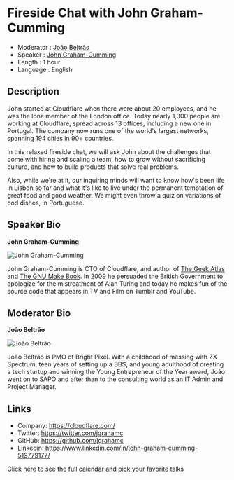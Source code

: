 Fireside Chat with John Graham-Cumming
=================================================

* Moderator : [João Beltrão](https://www.linkedin.com/in/joaobeltrao/)
* Speaker   : [John Graham-Cumming](https://www.linkedin.com/in/john-graham-cumming-519779177/)
* Length    : 1 hour
* Language  : English

Description
-----------

John started at Cloudflare when there were about 20 employees, and he was the lone member of the London office. Today nearly 1,300 people are working at Cloudflare, spread across 13 offices, including a new one in Portugal. The company now runs one of the world's largest networks, spanning 194 cities in 90+ countries.

In this relaxed fireside chat, we will ask John about the challenges that come with hiring and scaling a team, how to grow without sacrificing culture, and how to build products that solve real problems.

Also, while we're at it, our inquiring minds will want to know how's been life in Lisbon so far and what it's like to live under the permanent temptation of great food and good weather. We might even throw a quiz on variations of cod dishes, in Portuguese.

Speaker Bio
-----------

**John Graham-Cumming**

![John Graham-Cumming](https://avatars2.githubusercontent.com/u/53644?v=4)

John Graham-Cumming is CTO of Cloudflare, and author of [The Geek Atlas](http://shop.oreilly.com/product/9780596523213.do) and [The GNU Make Book](https://nostarch.com/gnumake). In 2009 he persuaded the British Government to apologize for the mistreatment of Alan Turing and today he makes fun of the source code that appears in TV and Film on Tumblr and YouTube.

Moderator Bio
-----------

**João Beltrão**

![João Beltrão](https://raw.githubusercontent.com/PixelsCamp/talks/master/img/joao_beltrao.jpg)

João Beltrão is PMO of Bright Pixel. With a childhood of messing with ZX Spectrum, teen years of setting up a BBS, and young adulthood of creating a tech startup and winning the Young Entrepreneur of the Year award, João went on to SAPO and after than to the consulting world as an IT Admin and Project Manager.

Links
-----

* Company: https://cloudflare.com/
* Twitter: https://twitter.com/jgrahamc
* GitHub: https://github.com/jgrahamc
* Linkedin: https://www.linkedin.com/in/john-graham-cumming-519779177/

Click [here][1] to see the full calendar and pick your favorite talks

[1]: https://pixels.camp/schedule/
